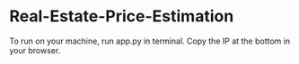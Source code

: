 # Real-Estate-Price-Estimation

To run on your machine, run app.py in terminal.
Copy the IP at the bottom in your browser.
